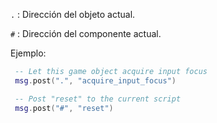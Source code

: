   `.`
  : Dirección del objeto actual.

  `#`
  : Dirección del componente actual.

  Ejemplo:

  ```lua
   -- Let this game object acquire input focus
   msg.post(".", "acquire_input_focus")
  ```

  ```lua
   -- Post "reset" to the current script
   msg.post("#", "reset")
  ```
